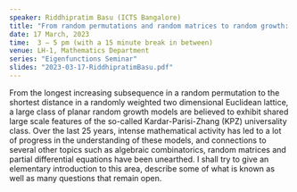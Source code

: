 ```yaml
---
speaker: Riddhipratim Basu (ICTS Bangalore)
title: "From random permutations and random matrices to random growth: an invitation to the fascinating mathematics of the KPZ universality class"
date: 17 March, 2023
time:  3 – 5 pm (with a 15 minute break in between)
venue: LH-1, Mathematics Department
series: "Eigenfunctions Seminar"
slides: "2023-03-17-RiddhipratimBasu.pdf"
---
```


From the longest increasing subsequence in a random permutation to the shortest distance in a randomly
weighted two dimensional Euclidean lattice, a large class of planar random growth models are believed
to exhibit shared large scale features of the so-called Kardar-Parisi-Zhang (KPZ) universality class.
Over the last 25 years, intense mathematical activity has led to a lot of progress in the understanding
of these models, and connections to several other topics such as algebraic combinatorics, random matrices
and partial differential equations have been unearthed. I shall try to give an elementary introduction
to this area, describe some of what is known as well as many questions that remain open.
